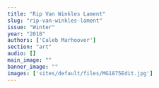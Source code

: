 ```yaml
---
title: "Rip Van Winkles Lament"
slug: "rip-van-winkles-lament"
issue: "Winter"
year: "2018"
authors: ['Caleb Marhoover']
section: "art"
audio: []
main_image: ""
banner_image: ""
images: ['sites/default/files/MG1875Edit.jpg']
---
```

